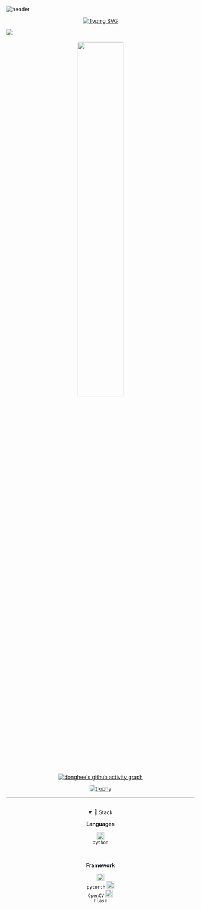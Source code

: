 ![header](https://capsule-render.vercel.app/api?type=waving&color=gradient&height=120&animation=fadeIn&section=footer&text=🌱☘️🍀🍃&fontAlign=70)

<div align="center">

[![Typing SVG](https://readme-typing-svg.herokuapp.com/?color=6796e5&lines=hi,+i'm+here&font=Dancing+Script&size=50&center=true&vCenter=true&width=600&height=80)](https://git.io/typing-svg)

<a href="https://hits.seeyoufarm.com"><img src="https://hits.seeyoufarm.com/api/count/incr/badge.svg?url=https%3A%2F%2Fgithub.com%2Fdkssud8150%2Fhit-counter&count_bg=%23567CBD&title_bg=%23555555&icon=github.svg&icon_color=%23E7E7E7&title=views&edge_flat=false" align="left" /></a>

<br/>
<br/>
<a href="s">
  <img src="https://github-readme-stats.vercel.app/api?username=dhk010111&theme=tokyonight&show_icons=true&text_color=e5e5f0&icon_color=707070&hide_border=true" width="49.2%"/>
  

<!-- 
[![GitHub Streak](https://github-readme-streak-stats.herokuapp.com/?user=dkssud8150&theme=tokyonight)](https://git.io/streak-stats)
-->
<br/>
<br/>

  [![donghee's github activity graph](https://activity-graph.herokuapp.com/graph?username=dhk010111&theme=react-dark&line=6796e5&color=6796e5&bg_color=1a1b27)](https://github.com/dhk010111/github-readme-activity-graph)
<br/>

  <div align="center">

[![trophy](https://github-profile-trophy.vercel.app/?username=dhk010111&theme=flat&column=7)](https://github.com/dhk010111/)

---
<br />

 <details open>
   
  <summary>🚀 Stack</summary>
 
**Languages**

<code><img alt = "3.1 Python" height="20" src="https://cdn.icon-icons.com/icons2/1508/PNG/512/python_104451.png"> python</code>
<!-- <code><img alt = "3.1 C++" height="20" src="https://cdn.icon-icons.com/icons2/1508/PNG/512/python_104451.png"> C++</code> -->

<br />

**Framework**

<code><img alt = "3.1 Python" height="20" src="https://cdn.icon-icons.com/icons2/2699/PNG/512/pytorch_logo_icon_170820.png"> pytorch</code> <code><img alt = "3.1 Python" height="20" src="https://cdn.icon-icons.com/icons2/2699/PNG/512/opencv_logo_icon_170887.png"> OpenCV</code> <code><img alt = "3.1 Python" height="20" src="https://cdn.icon-icons.com/icons2/2699/PNG/512/pocoo_flask_src_logo_icon_168043.png"> Flask</code>
   
</details> 
